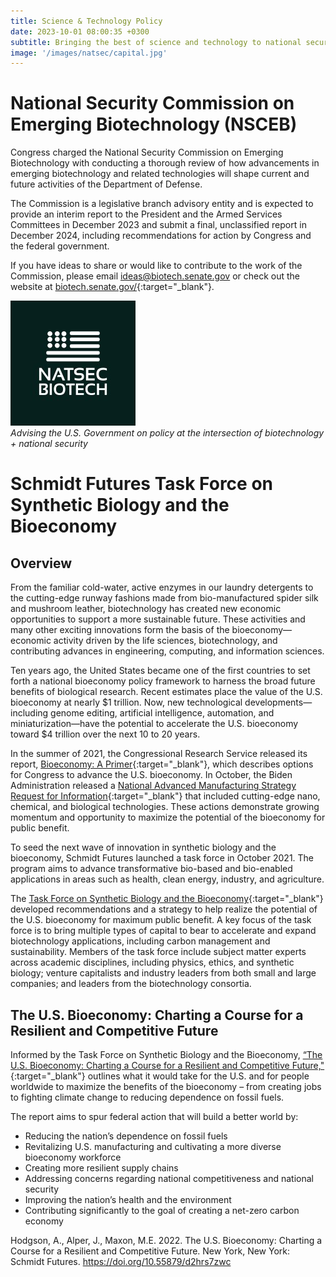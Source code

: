 ```yaml
---
title: Science & Technology Policy
date: 2023-10-01 08:00:35 +0300
subtitle: Bringing the best of science and technology to national security and public benefit
image: '/images/natsec/capital.jpg'
---
```


# National Security Commission on Emerging Biotechnology (NSCEB)
Congress charged the National Security Commission on Emerging Biotechnology with conducting a thorough review of how advancements in emerging biotechnology and related technologies will shape current and future activities of the Department of Defense.

The Commission is a legislative branch advisory entity and is expected to provide an interim report to the President and the Armed Services Committees in December 2023 and submit a final, unclassified report in December 2024, including recommendations for action by Congress and the federal government.

If you have ideas to share or would like to contribute to the work of the Commission, please email ideas@biotech.senate.gov or check out the website at [biotech.senate.gov/](https://www.biotech.senate.gov){:target="_blank"}.

<div class="gallery-box">
  <div class="gallery">
    <img src="/images/logos/nsceb.jpg" loading="lazy" alt="Car">
  </div>
  <em>Advising the U.S. Government on policy at the intersection of biotechnology + national security</em>
</div>

# Schmidt Futures Task Force on Synthetic Biology and the Bioeconomy
## Overview
From the familiar cold-water, active enzymes in our laundry detergents to the cutting-edge runway fashions made from bio-manufactured spider silk and mushroom leather, biotechnology has created new economic opportunities to support a more sustainable future. These activities and many other exciting innovations form the basis of the bioeconomy—economic activity driven by the life sciences, biotechnology, and contributing advances in engineering, computing, and information sciences.

Ten years ago, the United States became one of the first countries to set forth a national bioeconomy policy framework to harness the broad future benefits of biological research. Recent estimates place the value of the U.S. bioeconomy at nearly $1 trillion. Now, new technological developments—including genome editing, artificial intelligence, automation, and miniaturization—have the potential to accelerate the U.S. bioeconomy toward $4 trillion over the next 10 to 20 years.

In the summer of 2021, the Congressional Research Service released its report, [Bioeconomy: A Primer](https://crsreports.congress.gov/product/pdf/R/R46881){:target="_blank"}, which describes options for Congress to advance the U.S. bioeconomy. In October, the Biden Administration released a [National Advanced Manufacturing Strategy Request for Information](https://www.federalregister.gov/documents/2021/10/05/2021-21644/national-strategic-plan-for-advanced-manufacturing-request-for-information){:target="_blank"} that included cutting-edge nano, chemical, and biological technologies. These actions demonstrate growing momentum and opportunity to maximize the potential of the bioeconomy for public benefit.

To seed the next wave of innovation in synthetic biology and the bioeconomy, Schmidt Futures launched a task force in October 2021. The program aims to advance transformative bio-based and bio-enabled applications in areas such as health, clean energy, industry, and agriculture.

The [Task Force on Synthetic Biology and the Bioeconomy](https://www.schmidtfutures.com/our-work/task-force-on-synthetic-biology-and-the-bioeconomy/){:target="_blank"} developed recommendations and a strategy to help realize the potential of the U.S. bioeconomy for maximum public benefit. A key focus of the task force is to bring multiple types of capital to bear to accelerate and expand biotechnology applications, including carbon management and sustainability. Members of the task force include subject matter experts across academic disciplines, including physics, ethics, and synthetic biology; venture capitalists and industry leaders from both small and large companies; and leaders from the biotechnology consortia.

## The U.S. Bioeconomy: Charting a Course for a Resilient and Competitive Future
Informed by the Task Force on Synthetic Biology and the Bioeconomy, [“The U.S. Bioeconomy: Charting a Course for a Resilient and Competitive Future,"](http://bit.ly/42e4aIc){:target="_blank"} outlines what it would take for the U.S. and for people worldwide to maximize the benefits of the bioeconomy – from creating jobs to fighting climate change to reducing dependence on fossil fuels. 

The report aims to spur federal action that will build a better world by:
- Reducing the nation’s dependence on fossil fuels
- Revitalizing U.S. manufacturing and cultivating a more diverse bioeconomy workforce
- Creating more resilient supply chains
- Addressing concerns regarding national competitiveness and national security
- Improving the nation’s health and the environment
- Contributing significantly to the goal of creating a net-zero carbon economy
 
Hodgson, A., Alper, J., Maxon, M.E. 2022. The U.S. Bioeconomy: Charting a Course for a Resilient and Competitive Future. New York, New York: Schmidt Futures. https://doi.org/10.55879/d2hrs7zwc
